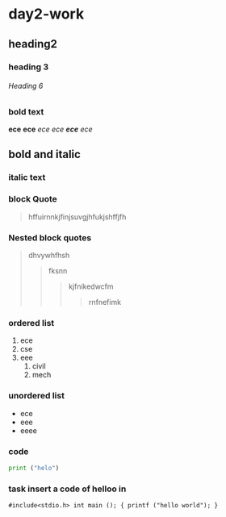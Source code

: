 # day2-work
## heading2
### heading 3
###### Heading 6
### bold text
**ece**
__ece__
*ece*
_ece_
**_ece_**
_*ece*_
 ## bold and italic
 ### italic text
### block Quote
> hffuirnnkjfinjsuvgjhfukjshffjfh
### Nested block quotes
> dhvywhfhsh
>> fksnn
>>> kjfnikedwcfm
>>>> rnfnefimk
### ordered list
1. ece
2. cse
3. eee 
    1. civil
    2. mech
 ### unordered list
 - ece
  - eee
  - eeee
### code 
```python 
print ("helo")
```
### task insert a code of helloo in
`
#include<stdio.h>
int main ();
{
printf ("hello world");
}
`
